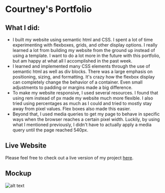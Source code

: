 # Courtney's Portfolio

## What I did:  
* I built my website using semantic html and CSS. I spent a lot of time experimenting with flexboxes, grids, and other display options. I really learned a lot from building my website from the ground up instead of using a template. I want to do a lot more in the future with this portfolio, but am happy at what all I accomplished in the past week.
* I learned and implemented many CSS elements through the use of semantic html as well as div blocks. There was a large emphasis on positioning, sizing, and formatting. It's crazy how the flexbox display can completely change the behavior of a container. Even small adjustments to padding or margins made a big difference. 
* To make my website responsive, I used several resources. I found that using rem instead of px made my website much more flexible. I also tried using percentages as much as I could and tried to mostly stay away from pixel values. Flex boxes also made this easier. 
* Beyond that, I used media queries to get my page to behave in specific ways when the browser reaches a certain pixel width. Luckily, by using what I mentioned previously, I didn't have to actually apply a media query until the page reached 540px. 

## Live Website
Please feel free to check out a live version of my project [here](https://cmash93.github.io/Courtneys-Portfolio/).     
## Mockup    
![alt text](./assets/images/mockup.png "Mockup")